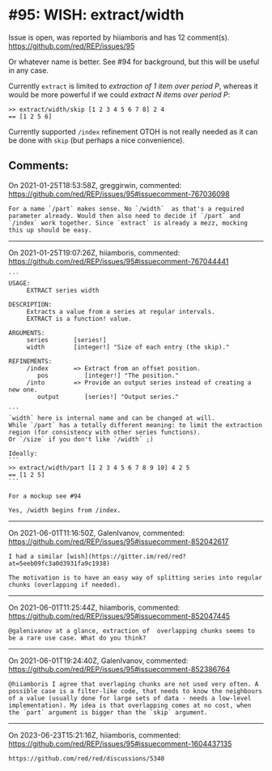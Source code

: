 
#95: WISH: extract/width
================================================================================
Issue is open, was reported by hiiamboris and has 12 comment(s).
<https://github.com/red/REP/issues/95>

Or whatever name is better. See #94 for background, but this will be useful in any case.

Currently `extract` is limited to *extraction of 1 item over period P*, whereas it would be more powerful if we could *extract N items over period P*:
```
>> extract/width/skip [1 2 3 4 5 6 7 8] 2 4
== [1 2 5 6]
```

Currently supported `/index` refinement OTOH is not really needed as it can be done with `skip` (but perhaps a nice convenience).


Comments:
--------------------------------------------------------------------------------

On 2021-01-25T18:53:58Z, greggirwin, commented:
<https://github.com/red/REP/issues/95#issuecomment-767036098>

    For a name `/part` makes sense. No `/width`  as that's a required parameter already. Would then also need to decide if `/part` and `/index` work together. Since `extract` is already a mezz, mocking this up should be easy.

--------------------------------------------------------------------------------

On 2021-01-25T19:07:26Z, hiiamboris, commented:
<https://github.com/red/REP/issues/95#issuecomment-767044441>

    ```
    USAGE:
         EXTRACT series width
    
    DESCRIPTION: 
         Extracts a value from a series at regular intervals. 
         EXTRACT is a function! value.
    
    ARGUMENTS:
         series       [series!] 
         width        [integer!] "Size of each entry (the skip)."
    
    REFINEMENTS:
         /index       => Extract from an offset position.
            pos          [integer!] "The position."
         /into        => Provide an output series instead of creating a new one.
            output       [series!] "Output series."
    
    ```
    `width` here is internal name and can be changed at will.
    While `/part` has a totally different meaning: to limit the extraction region (for consistency with other series functions).
    Or `/size` if you don't like `/width` ;)
    
    Ideally:
    ```
    >> extract/width/part [1 2 3 4 5 6 7 8 9 10] 4 2 5
    == [1 2 5]
    ```
    
    For a mockup see #94 
    
    Yes, /width begins from /index.

--------------------------------------------------------------------------------

On 2021-06-01T11:16:50Z, GalenIvanov, commented:
<https://github.com/red/REP/issues/95#issuecomment-852042617>

    I had a similar [wish](https://gitter.im/red/red?at=5eeb09fc3a0d3931fa9c1938)
    
    The motivation is to have an easy way of splitting series into regular chunks (overlapping if needed).

--------------------------------------------------------------------------------

On 2021-06-01T11:25:44Z, hiiamboris, commented:
<https://github.com/red/REP/issues/95#issuecomment-852047445>

    @galenivanov at a glance, extraction of  overlapping chunks seems to be a rare use case. What do you think?

--------------------------------------------------------------------------------

On 2021-06-01T19:24:40Z, GalenIvanov, commented:
<https://github.com/red/REP/issues/95#issuecomment-852386764>

    @hiiamboris I agree that overlaping chunks are not used very often. A possible case is a filter-like code, that needs to know the neighbours of a value (usually done for large sets of data - needs a low-level implementation). My idea is that overlapping comes at no cost, when the `part` argument is bigger than the `skip` argument.

--------------------------------------------------------------------------------

On 2023-06-23T15:21:16Z, hiiamboris, commented:
<https://github.com/red/REP/issues/95#issuecomment-1604437135>

    https://github.com/red/red/discussions/5340

